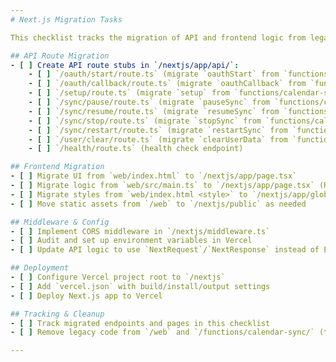 ```yaml
---
# Next.js Migration Tasks

This checklist tracks the migration of API and frontend logic from legacy code to Next.js.

## API Route Migration
- [ ] Create API route stubs in `/nextjs/app/api/`:
    - [ ] `/oauth/start/route.ts` (migrate `oauthStart` from `functions/calendar-sync/oauth.ts`)
    - [ ] `/oauth/callback/route.ts` (migrate `oauthCallback` from `functions/calendar-sync/oauth.ts`)
    - [ ] `/setup/route.ts` (migrate `setup` from `functions/calendar-sync/oauth.ts`)
    - [ ] `/sync/pause/route.ts` (migrate `pauseSync` from `functions/calendar-sync/control.ts`)
    - [ ] `/sync/resume/route.ts` (migrate `resumeSync` from `functions/calendar-sync/control.ts`)
    - [ ] `/sync/stop/route.ts` (migrate `stopSync` from `functions/calendar-sync/control.ts`)
    - [ ] `/sync/restart/route.ts` (migrate `restartSync` from `functions/calendar-sync/control.ts`)
    - [ ] `/user/clear/route.ts` (migrate `clearUserData` from `functions/calendar-sync/control.ts`)
    - [ ] `/health/route.ts` (health check endpoint)

## Frontend Migration
- [ ] Migrate UI from `web/index.html` to `/nextjs/app/page.tsx`
- [ ] Migrate logic from `web/src/main.ts` to `/nextjs/app/page.tsx` (React hooks/components)
- [ ] Migrate styles from `web/index.html <style>` to `/nextjs/app/globals.css`
- [ ] Move static assets from `/web` to `/nextjs/public` as needed

## Middleware & Config
- [ ] Implement CORS middleware in `/nextjs/middleware.ts`
- [ ] Audit and set up environment variables in Vercel
- [ ] Update API logic to use `NextRequest`/`NextResponse` instead of Express

## Deployment
- [ ] Configure Vercel project root to `/nextjs`
- [ ] Add `vercel.json` with build/install/output settings
- [ ] Deploy Next.js app to Vercel

## Tracking & Cleanup
- [ ] Track migrated endpoints and pages in this checklist
- [ ] Remove legacy code from `/web` and `/functions/calendar-sync/` (timeline TBD)

---
```

